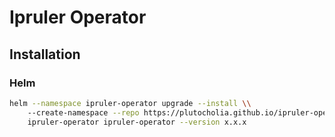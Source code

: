 # Ipruler Operator

## Installation

### Helm 
```bash
helm --namespace ipruler-operator upgrade --install \\
    --create-namespace --repo https://plutocholia.github.io/ipruler-operator \\
    ipruler-operator ipruler-operator --version x.x.x
```
